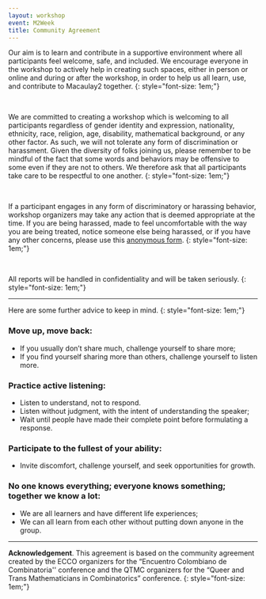 ```yaml
---
layout: workshop
event: M2Week
title: Community Agreement
---
```


Our aim is to learn and contribute in a supportive environment where all participants feel welcome, safe, and included. We encourage everyone in the workshop to actively help in creating such spaces, either in person or online and during or after the workshop, in order to help us all learn, use, and contribute to Macaulay2 together.
{: style="font-size: 1em;"}

<br />

We are committed to creating a workshop which is welcoming to all participants regardless of gender identity and expression, nationality, ethnicity, race, religion, age, disability, mathematical background, or any other factor. As such, we will not tolerate any form of discrimination or harassment. Given the diversity of folks joining us, please remember to be mindful of the fact that some words and behaviors may be offensive to some even if they are not to others. We therefore ask that all participants take care to be respectful to one another.
{: style="font-size: 1em;"}

<br />

If a participant engages in any form of discriminatory or harassing behavior, workshop organizers may take any action that is deemed appropriate at the time. If you are being harassed, made to feel uncomfortable with the way you are being treated, notice someone else being harassed, or if you have any other concerns, please use this [anonymous form](https://forms.gle/sT66ds2XQmpkYFkr5).
{: style="font-size: 1em;"}

<br />

All reports will be handled in confidentiality and will be taken seriously.
{: style="font-size: 1em;"}

<hr />

Here are some further advice to keep in mind.
{: style="font-size: 1em;"}

### **Move up, move back:**
  - If you usually don’t share much, challenge yourself to share more;
  - If you find yourself sharing more than others, challenge yourself to listen more.

### **Practice active listening:**
  - Listen to understand, not to respond.
  - Listen without judgment, with the intent of understanding the speaker;
  - Wait until people have made their complete point before formulating a response.

### **Participate to the fullest of your ability:**
  - Invite discomfort, challenge yourself, and seek opportunities for growth.

### **No one knows everything; everyone knows something; together we know a lot:**
  - We are all learners and have different life experiences;
  - We can all learn from each other without putting down anyone in the group.

<hr />

**Acknowledgement**. This agreement is based on the community agreement created by the ECCO organizers for the “Encuentro Colombiano de Combinatoria'' conference and the QTMC organizers for the “Queer and Trans Mathematicians in Combinatorics” conference.
{: style="font-size: 1em;"}
